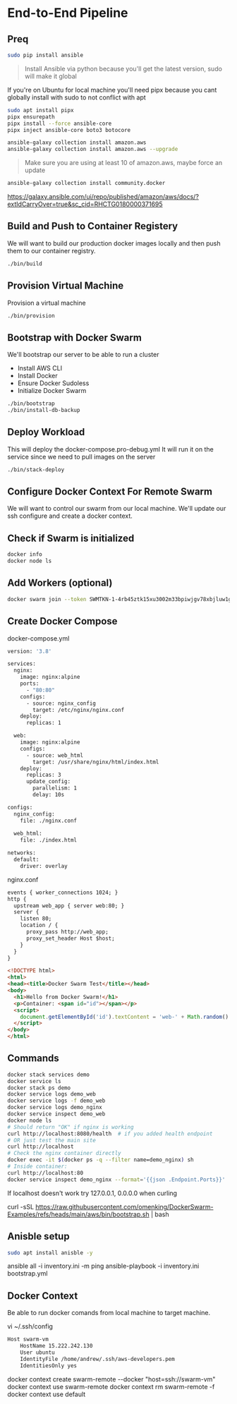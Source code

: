 # End-to-End Pipeline

## Preq

```sh
sudo pip install ansible
```

> Install Ansible via python because you'll get the latest version, sudo will make it global

If you're on Ubuntu for local machine you'll need pipx because you cant globally install with sudo to not conflict with apt

```sh
sudo apt install pipx
pipx ensurepath
pipx install --force ansible-core
pipx inject ansible-core boto3 botocore
```

```sh
ansible-galaxy collection install amazon.aws
ansible-galaxy collection install amazon.aws --upgrade
```

> Make sure you are using at least 10 of amazon.aws, maybe force an update

```sh
ansible-galaxy collection install community.docker
```

https://galaxy.ansible.com/ui/repo/published/amazon/aws/docs/?extIdCarryOver=true&sc_cid=RHCTG0180000371695

##  Build and Push to Container Registery

We will want to build our production docker images locally
and then push them to our container registry.

```sh
./bin/build
```

## Provision Virtual Machine

Provision a virtual machine

```sh
./bin/provision
```

## Bootstrap with Docker Swarm

We'll bootstrap our server to be able to run a cluster
- Install AWS CLI
- Install Docker
- Ensure Docker Sudoless
- Initialize Docker Swarm

```sh
./bin/bootstrap
./bin/install-db-backup
```


## Deploy Workload

This will deploy the docker-compose.pro-debug.yml
It will run it on the service since we need to pull images
on the server

```sh
./bin/stack-deploy
```

## Configure Docker Context For Remote Swarm

We will want to control our swarm from our local machine.
We'll update our ssh configure and create a docker context.

## Check if Swarm is initialized

```sh
docker info
docker node ls
```

## Add Workers (optional)

```sh
docker swarm join --token SWMTKN-1-4rb45ztk15xu3002m33bpiwjgv78xbjluw1ge6qqz7de1x2f78-bbq7kotpx5snft5hzpbcza6mi 172.31.35.54:2377
```

## Create Docker Compose

docker-compose.yml

```sh
version: '3.8'

services:
  nginx:
    image: nginx:alpine
    ports:
      - "80:80"
    configs:
      - source: nginx_config
        target: /etc/nginx/nginx.conf
    deploy:
      replicas: 1

  web:
    image: nginx:alpine
    configs:
      - source: web_html
        target: /usr/share/nginx/html/index.html
    deploy:
      replicas: 3
      update_config:
        parallelism: 1
        delay: 10s

configs:
  nginx_config:
    file: ./nginx.conf
  
  web_html:
    file: ./index.html

networks:
  default:
    driver: overlay
```

nginx.conf

```txt
events { worker_connections 1024; }
http {
  upstream web_app { server web:80; }
  server {
    listen 80;
    location / {
      proxy_pass http://web_app;
      proxy_set_header Host $host;
    }
  }
}
```

```html
<!DOCTYPE html>
<html>
<head><title>Docker Swarm Test</title></head>
<body>
  <h1>Hello from Docker Swarm!</h1>
  <p>Container: <span id="id"></span></p>
  <script>
    document.getElementById('id').textContent = 'web-' + Math.random().toString(36).substr(2, 5);
  </script>
</body>
</html>
```

## Commands

```sh
docker stack services demo
docker service ls
docker stack ps demo
docker service logs demo_web
docker service logs -f demo_web
docker service logs demo_nginx
docker service inspect demo_web
docker node ls
# Should return "OK" if nginx is working
curl http://localhost:8080/health  # if you added health endpoint
# OR just test the main site
curl http://localhost
# Check the nginx container directly
docker exec -it $(docker ps -q --filter name=demo_nginx) sh
# Inside container:
curl http://localhost:80
docker service inspect demo_nginx --format='{{json .Endpoint.Ports}}'
```

If localhost doesn't work try 127.0.0.1, 0.0.0.0 when curling






curl -sSL https://raw.githubusercontent.com/omenking/DockerSwarm-Examples/refs/heads/main/aws/bin/bootstrap.sh | bash



## Anisble setup

```sh
sudo apt install anisble -y
```


ansible all -i inventory.ini -m ping
ansible-playbook -i inventory.ini bootstrap.yml 

## Docker Context

Be able to run docker comands from local machine to target machine.

vi ~/.ssh/config

```sh
Host swarm-vm
    HostName 15.222.242.130
    User ubuntu
    IdentityFile /home/andrew/.ssh/aws-developers.pem
    IdentitiesOnly yes
```

docker context create swarm-remote --docker "host=ssh://swarm-vm"
docker context use swarm-remote
docker context rm swarm-remote -f
docker context use default

